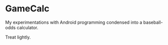 GameCalc
========

My experimentations with Android programming condensed into a baseball-odds calculator. 

Treat lightly.
